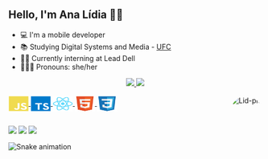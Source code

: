 ## Hello, I'm Ana Lídia 👋🏽  
- 💻 I'm a mobile developer 
- 📚 Studying Digital Systems and Media - [UFC](https://smd.ufc.br/pt/)
- 👩‍💻 Currently interning at Lead Dell
- 🙎🏽‍♀️ Pronouns: she/her

<div align="center">
  <a href="https://github.com/lidslira">
  <img height="180em" src="https://github-readme-stats.vercel.app/api?username=lidslira&show_icons=true&theme=dracula&include_all_commits=true&count_private=true"/>
  <img height="180em" src="https://github-readme-stats.vercel.app/api/top-langs/?username=lidslira&layout=compact&langs_count=7&theme=dracula"/>
</div>
<div style="display: inline_block"><br>
  <img align="center" alt="Lid-Js" height="30" width="40" src="https://raw.githubusercontent.com/devicons/devicon/master/icons/javascript/javascript-plain.svg">
  <img align="center" alt="Lid-Ts" height="30" width="40" src="https://raw.githubusercontent.com/devicons/devicon/master/icons/typescript/typescript-plain.svg">
  <img align="center" alt="Lid-React" height="30" width="40" src="https://raw.githubusercontent.com/devicons/devicon/master/icons/react/react-original.svg">
  <img align="center" alt="Lid-HTML" height="30" width="40" src="https://raw.githubusercontent.com/devicons/devicon/master/icons/html5/html5-original.svg">
  <img align="center" alt="Lid-CSS" height="30" width="40" src="https://raw.githubusercontent.com/devicons/devicon/master/icons/css3/css3-original.svg">
  <img align="right" alt="Lid-pic" height="150" style="border-radius:50px;" src="https://cdn.discordapp.com/attachments/695056694853501032/910328138339336213/gif_lids_avatar.gif">
</div>
  
  ##
<base target="_blank" rel="noopener noreferrer">
<div> 
  <a href="https://instagram.com/lidslira"><img src="https://img.shields.io/badge/-Instagram-%23E4405F?style=for-the-badge&logo=instagram&logoColor=white" target="_blank"></a>
 	<a href = "mailto:analidialirar@gmail.com"><img src="https://img.shields.io/badge/-Gmail-%23333?style=for-the-badge&logo=gmail&logoColor=white" target="_blank"></a>
  <a href="https://www.linkedin.com/in/analidialira/"><img src="https://img.shields.io/badge/-LinkedIn-%230077B5?style=for-the-badge&logo=linkedin&logoColor=white" target="_blank"></a> 
 
  ![Snake animation](https://github.com/lidslira/lidslira/blob/output/github-contribution-grid-snake.svg)
 
</div>
